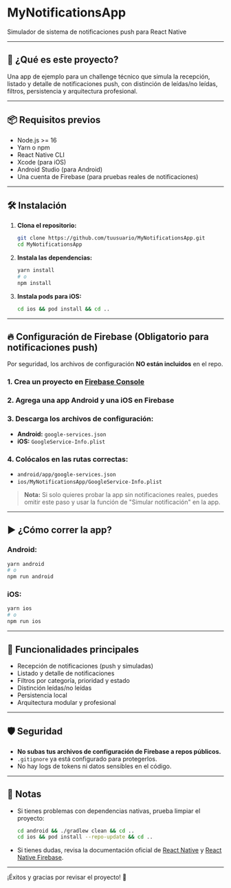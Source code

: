 # MyNotificationsApp

Simulador de sistema de notificaciones push para React Native

---

## 🚀 ¿Qué es este proyecto?
Una app de ejemplo para un challenge técnico que simula la recepción, listado y detalle de notificaciones push, con distinción de leídas/no leídas, filtros, persistencia y arquitectura profesional.

---

## 📦 Requisitos previos
- Node.js >= 16
- Yarn o npm
- React Native CLI
- Xcode (para iOS)
- Android Studio (para Android)
- Una cuenta de Firebase (para pruebas reales de notificaciones)

---

## 🛠️ Instalación

1. **Clona el repositorio:**
   ```sh
   git clone https://github.com/tuusuario/MyNotificationsApp.git
   cd MyNotificationsApp
   ```

2. **Instala las dependencias:**
   ```sh
   yarn install
   # o
   npm install
   ```

3. **Instala pods para iOS:**
   ```sh
   cd ios && pod install && cd ..
   ```

---

## 🔥 Configuración de Firebase (Obligatorio para notificaciones push)

Por seguridad, los archivos de configuración **NO están incluidos** en el repo.

### 1. Crea un proyecto en [Firebase Console](https://console.firebase.google.com/)

### 2. Agrega una app Android y una iOS en Firebase

### 3. Descarga los archivos de configuración:
- **Android:** `google-services.json`
- **iOS:** `GoogleService-Info.plist`

### 4. Colócalos en las rutas correctas:
- `android/app/google-services.json`
- `ios/MyNotificationsApp/GoogleService-Info.plist`

> **Nota:** Si solo quieres probar la app sin notificaciones reales, puedes omitir este paso y usar la función de "Simular notificación" en la app.

---

## ▶️ ¿Cómo correr la app?

### **Android:**
```sh
yarn android
# o
npm run android
```

### **iOS:**
```sh
yarn ios
# o
npm run ios
```

---

## 🧪 Funcionalidades principales
- Recepción de notificaciones (push y simuladas)
- Listado y detalle de notificaciones
- Filtros por categoría, prioridad y estado
- Distinción leídas/no leídas
- Persistencia local
- Arquitectura modular y profesional

---

## 🛡️ Seguridad
- **No subas tus archivos de configuración de Firebase a repos públicos.**
- `.gitignore` ya está configurado para protegerlos.
- No hay logs de tokens ni datos sensibles en el código.

---

## 📝 Notas
- Si tienes problemas con dependencias nativas, prueba limpiar el proyecto:
  ```sh
  cd android && ./gradlew clean && cd ..
  cd ios && pod install --repo-update && cd ..
  ```
- Si tienes dudas, revisa la documentación oficial de [React Native](https://reactnative.dev/) y [React Native Firebase](https://rnfirebase.io/).

---

¡Éxitos y gracias por revisar el proyecto! 🚀
